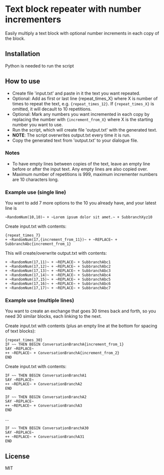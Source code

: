 # Text block repeater with number incrementers
Easily multiply a text block with optional number increments in each copy of the block.

## Installation
Python is needed to run the script

## How to use
* Create file 'input.txt' and paste in it the text you want repeated.
* Optional: Add as first or last line {repeat_times_X} where X is number of times to repeat the text, e.g. `{repeat_times_12}`. If `{repeat_times_X}` is omitted, it will decault to 10 repetitions.
* Optional: Mark any numbers you want incremented in each copy by replacing the number with `{increment_from_X}` where X is the starting number you want to use.
* Run the script, which will create file 'output.txt' with the generated text.
* **NOTE**: The script overwrites output.txt every time it is run.
* Copy the generated text from 'output.txt' to your dialogue file.

### Notes
* To have empty lines between copies of the text, leave an empty line before or after the input text. Any empty lines are also copied over.
* Maximum number of repetitions is 999, maximum incrementer numbers are 10 characters long.

### Example use (single line)
You want to add 7 more options to the 10 you already have, and your latest line is
```
~RandomNum(10,10)~ + ~Lorem ipsum dolor sit amet.~ + SubbranchXyz10
```

Create input.txt with contents:
```
{repeat_times_7}
+ ~RandomNum(17,{increment_from_11})~ + ~REPLACE~ + SubbranchAbc{increment_from_1}
```
This will create/overwrite output.txt with contents:
```
+ ~RandomNum(17,11)~ + ~REPLACE~ + SubbranchAbc1
+ ~RandomNum(17,12)~ + ~REPLACE~ + SubbranchAbc2
+ ~RandomNum(17,13)~ + ~REPLACE~ + SubbranchAbc3
+ ~RandomNum(17,14)~ + ~REPLACE~ + SubbranchAbc4
+ ~RandomNum(17,15)~ + ~REPLACE~ + SubbranchAbc5
+ ~RandomNum(17,16)~ + ~REPLACE~ + SubbranchAbc6
+ ~RandomNum(17,17)~ + ~REPLACE~ + SubbranchAbc7
```

### Example use (multiple lines)
You want to create an exchange that goes 30 times back and forth, so you need 30 similar blocks, each linking to the next.

Create input.txt with contents (plus an empty line at the bottom for spacing of text blocks):
```
{repeat_times_30}
IF ~~ THEN BEGIN ConversationBranchA{increment_from_1}
SAY ~REPLACE~
++ ~REPLACE~ + ConversationBranchA{increment_from_2}
END

```

Create input.txt with contents:
```
IF ~~ THEN BEGIN ConversationBranchA1
SAY ~REPLACE~
++ ~REPLACE~ + ConversationBranchA2
END

IF ~~ THEN BEGIN ConversationBranchA2
SAY ~REPLACE~
++ ~REPLACE~ + ConversationBranchA3
END

```

...

```
IF ~~ THEN BEGIN ConversationBranchA30
SAY ~REPLACE~
++ ~REPLACE~ + ConversationBranchA31
END

```

## License
MIT
